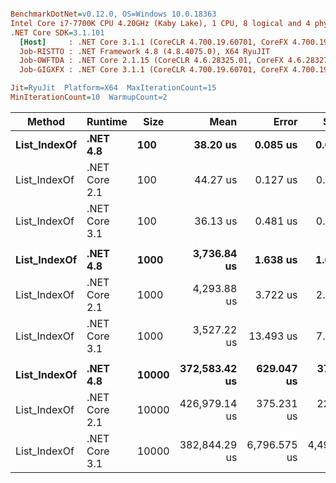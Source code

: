 ``` ini

BenchmarkDotNet=v0.12.0, OS=Windows 10.0.18363
Intel Core i7-7700K CPU 4.20GHz (Kaby Lake), 1 CPU, 8 logical and 4 physical cores
.NET Core SDK=3.1.101
  [Host]     : .NET Core 3.1.1 (CoreCLR 4.700.19.60701, CoreFX 4.700.19.60801), X64 RyuJIT
  Job-RISTTO : .NET Framework 4.8 (4.8.4075.0), X64 RyuJIT
  Job-OWFTDA : .NET Core 2.1.15 (CoreCLR 4.6.28325.01, CoreFX 4.6.28327.02), X64 RyuJIT
  Job-GIGXFX : .NET Core 3.1.1 (CoreCLR 4.700.19.60701, CoreFX 4.700.19.60801), X64 RyuJIT

Jit=RyuJit  Platform=X64  MaxIterationCount=15  
MinIterationCount=10  WarmupCount=2  

```
|       Method |       Runtime |  Size |          Mean |        Error |       StdDev | Ratio |
|------------- |-------------- |------ |--------------:|-------------:|-------------:|------:|
| **List_IndexOf** |      **.NET 4.8** |   **100** |      **38.20 us** |     **0.085 us** |     **0.056 us** |  **1.00** |
| List_IndexOf | .NET Core 2.1 |   100 |      44.27 us |     0.127 us |     0.084 us |  1.16 |
| List_IndexOf | .NET Core 3.1 |   100 |      36.13 us |     0.481 us |     0.318 us |  0.95 |
|              |               |       |               |              |              |       |
| **List_IndexOf** |      **.NET 4.8** |  **1000** |   **3,736.84 us** |     **1.638 us** |     **1.083 us** |  **1.00** |
| List_IndexOf | .NET Core 2.1 |  1000 |   4,293.88 us |     3.722 us |     2.462 us |  1.15 |
| List_IndexOf | .NET Core 3.1 |  1000 |   3,527.22 us |    13.493 us |     7.057 us |  0.94 |
|              |               |       |               |              |              |       |
| **List_IndexOf** |      **.NET 4.8** | **10000** | **372,583.42 us** |   **629.047 us** |   **374.336 us** |  **1.00** |
| List_IndexOf | .NET Core 2.1 | 10000 | 426,979.14 us |   375.231 us |   223.294 us |  1.15 |
| List_IndexOf | .NET Core 3.1 | 10000 | 382,844.29 us | 6,796.575 us | 4,495.513 us |  1.03 |
